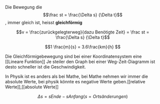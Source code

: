 Die Bewegung die $$\frac st = \frac{\Delta s} {\Delta t}$$, immer gleich ist, heisst **gleichförmig**

$$v = \frac{zurückgelegterweg}{dazu Benötigte Zeit} = \frac st = \frac{\Delta s} {\Delta t}$$

$$1 \frac{m}{s} = 3.6\frac{km}{h} $$

Die Gleichförmigebewegung sind bei einer Koordinatensystem eine [[Lineare Funktion]]
Je steiler den Graph bei einer Weg-Zeit-Diagramm ist desto schneller ist die Geschwindigkeit. 

In Physik ist es anders als bei Mathe, bei Mathe nehmen wir immer die absolute Werte, bei physik könnte es negative Werte geben.[[relative Werte]],[[absolute Werte]]

$$\Delta s = s Ende-sAnfang (s=Ortsänderungen)$$


